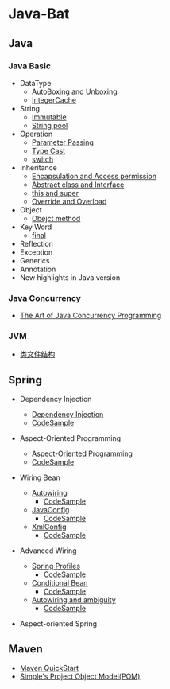 # Java-Bat

## Java

### Java Basic

- DataType
  - [AutoBoxing and Unboxing](https://github.com/aaachuan/Java-Bat/blob/master/Java/JavaBasic/DataType/AutoBoxing%20and%20UnBoxing.md)
  - [IntegerCache](https://github.com/aaachuan/Java-Bat/blob/master/Java/JavaBasic/DataType/IntegerCache.md)
- String
  - [Immutable](https://github.com/aaachuan/Java-Bat/blob/master/Java/JavaBasic/String/Immutable.md)
  - [String pool](https://github.com/aaachuan/Java-Bat/blob/master/Java/JavaBasic/String/String%20pool.md)
- Operation
  - [Parameter Passing](https://github.com/aaachuan/Java-Bat/blob/master/Java/JavaBasic/Operation/Parameter%20Passing.md)
  - [Type Cast](https://github.com/aaachuan/Java-Bat/blob/master/Java/JavaBasic/Operation/Type%20Cast.md)
  - [switch](https://github.com/aaachuan/Java-Bat/blob/master/Java/JavaBasic/Operation/Switch.md)
- Inheritance
  - [Encapsulation and Access permission](https://github.com/aaachuan/Java-Bat/blob/master/Java/JavaBasic/Inheritance/Encapsulation%20and%20Access%20permission.md)
  - [Abstract class and Interface](https://github.com/aaachuan/Java-Bat/blob/master/Java/JavaBasic/Inheritance/Abstract%20class%20and%20Interface.md)
  - [this and super](https://github.com/aaachuan/Java-Bat/blob/master/Java/JavaBasic/Inheritance/this%20and%20super.md)
  - [Override and Overload](https://github.com/aaachuan/Java-Bat/blob/master/Java/JavaBasic/Inheritance/Override%20and%20Overload.md)
- Object
  - [Obejct method](https://github.com/aaachuan/Java-Bat/blob/master/Java/JavaBasic/Object/Object%20method.md)
- Key Word
  - [final](https://github.com/aaachuan/Java-Bat/blob/master/Java/JavaBasic/KeyWord/final.md)
- Reflection
- Exception
- Generics
- Annotation
- New highlights in Java version

### Java Concurrency
- [The Art of Java Concurrency Programming](https://github.com/aaachuan/Java-Bat/blob/master/Java/Concurrency/The%20Art%20of%20Java%20Concurrency%20Programming.md)

### JVM
- [类文件结构](https://github.com/aaachuan/Java-Bat/blob/master/Java/JVM/%E7%B1%BB%E6%96%87%E4%BB%B6%E7%BB%93%E6%9E%84.md)
## Spring
- Dependency Injection
  - [Dependency Injection](https://github.com/aaachuan/Java-Bat/blob/master/Spring/Dependency%20Injection.md)
  - [CodeSample](https://github.com/aaachuan/Java-Bat/tree/master/code/DependencyInjection)
  
- Aspect-Oriented Programming
  - [Aspect-Oriented Programming](https://github.com/aaachuan/Java-Bat/blob/master/Spring/Aspect-Oriented%20Programming.md)
  - [CodeSample](https://github.com/aaachuan/Java-Bat/tree/master/code/DependencyInjection)

- Wiring Bean
  - [Autowiring](https://github.com/aaachuan/Java-Bat/blob/master/Spring/Wiring%20Bean.md)
    - [CodeSample](https://github.com/aaachuan/Java-Bat/tree/master/code/AutoConfig)
  - [JavaConfig](https://github.com/aaachuan/Java-Bat/blob/master/Spring/JavaConfig.md)
    - [CodeSample](https://github.com/aaachuan/Java-Bat/tree/master/code/JavaConfig)
  - [XmlConfig](https://github.com/aaachuan/Java-Bat/blob/master/Spring/XmlConfig.md)  
    - [CodeSample](https://github.com/aaachuan/Java-Bat/tree/master/code/XmlConfig)
- Advanced Wiring
  - [Spring Profiles]()
    - [CodeSample](https://github.com/aaachuan/Java-Bat/tree/master/code/Profiles)
  - [Conditional Bean]()
    - [CodeSample](https://github.com/aaachuan/Java-Bat/tree/master/code/Conditional)
  - [Autowiring and ambiguity]()
    - [CodeSample]()
- Aspect-oriented Spring

## Maven
- [Maven QuickStart](https://github.com/aaachuan/Java-Bat/blob/master/maven/cmd-maven.md)
- [Simple's Project Object Model(POM)](https://github.com/aaachuan/Java-Bat/blob/master/maven/simple-maven.md)
